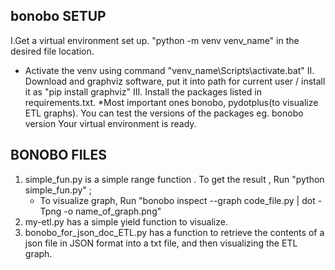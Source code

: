 bonobo SETUP
--------------
I.Get a virtual environment set up. "python -m venv venv_name" in the desired file location. 
   - Activate the venv using command "venv_name\Scripts\activate.bat"
II. Download and graphviz software, put it into path for current user / install it as "pip install graphviz"
III. Install the packages listed in requirements.txt.
*Most important ones bonobo, pydotplus(to visualize ETL graphs).
You can test the versions of the packages eg. bonobo version
Your virtual environment is ready.

BONOBO FILES
-------------
1. simple_fun.py is a simple range function . To get the result , Run "python simple_fun.py" ; 
    - To visualize graph, Run "bonobo inspect --graph code_file.py | dot -Tpng -o name_of_graph.png" 
2. my-etl.py has a simple yield function to visualize.
3. bonobo_for_json_doc_ETL.py has a function to retrieve the contents of a json file in JSON format into a txt file, and then visualizing the ETL graph.
